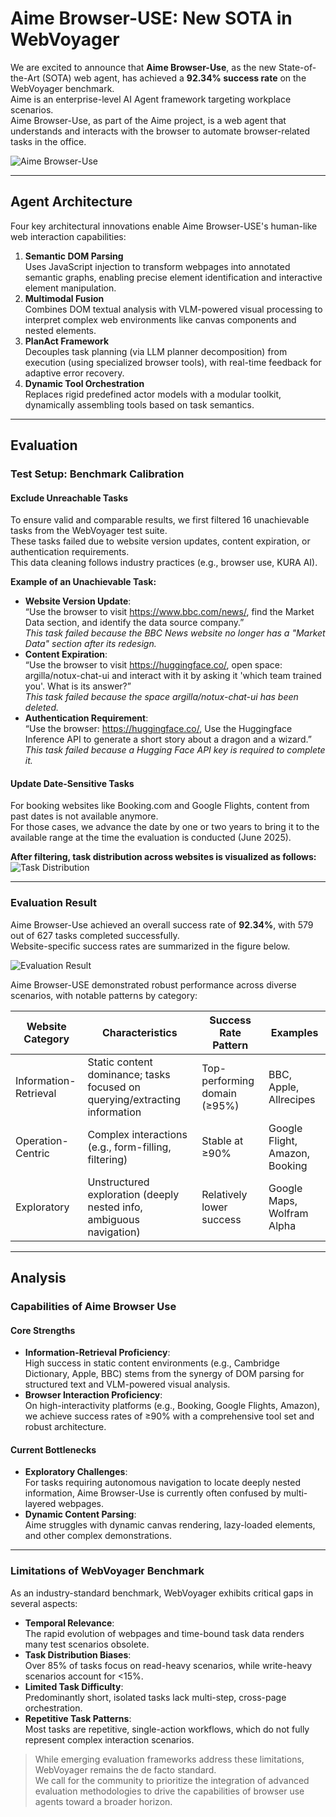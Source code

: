 # Aime Browser-USE: New SOTA in WebVoyager

We are excited to announce that **Aime Browser-Use**, as the new State-of-the-Art (SOTA) web agent, has achieved a **92.34% success rate** on the WebVoyager benchmark.  
Aime is an enterprise-level AI Agent framework targeting workplace scenarios.  
Aime Browser-Use, as part of the Aime project, is a web agent that understands and interacts with the browser to automate browser-related tasks in the office.

![Aime Browser-Use](figures/bar-data-color.png)

---

## Agent Architecture

Four key architectural innovations enable Aime Browser-USE's human-like web interaction capabilities:

1. **Semantic DOM Parsing**  
   Uses JavaScript injection to transform webpages into annotated semantic graphs, enabling precise element identification and interactive element manipulation.
2. **Multimodal Fusion**  
   Combines DOM textual analysis with VLM-powered visual processing to interpret complex web environments like canvas components and nested elements.
3. **PlanAct Framework**  
   Decouples task planning (via LLM planner decomposition) from execution (using specialized browser tools), with real-time feedback for adaptive error recovery.
4. **Dynamic Tool Orchestration**  
   Replaces rigid predefined actor models with a modular toolkit, dynamically assembling tools based on task semantics.

---

## Evaluation

### Test Setup: Benchmark Calibration

#### Exclude Unreachable Tasks

To ensure valid and comparable results, we first filtered 16 unachievable tasks from the WebVoyager test suite.  
These tasks failed due to website version updates, content expiration, or authentication requirements.  
This data cleaning follows industry practices (e.g., browser use, KURA AI).

**Example of an Unachievable Task:**
- **Website Version Update**:  
  “Use the browser to visit https://www.bbc.com/news/, find the Market Data section, and identify the data source company.”  
  _This task failed because the BBC News website no longer has a "Market Data" section after its redesign._
- **Content Expiration**:  
  “Use the browser to visit https://huggingface.co/, open space: argilla/notux-chat-ui and interact with it by asking it 'which team trained you'. What is its answer?”  
  _This task failed because the space argilla/notux-chat-ui has been deleted._
- **Authentication Requirement**:  
  “Use the browser: https://huggingface.co/, Use the Huggingface Inference API to generate a short story about a dragon and a wizard.”  
  _This task failed because a Hugging Face API key is required to complete it._

#### Update Date-Sensitive Tasks

For booking websites like Booking.com and Google Flights, content from past dates is not available anymore.  
For those cases, we advance the date by one or two years to bring it to the available range at the time the evaluation is conducted (June 2025).

**After filtering, task distribution across websites is visualized as follows:**  
![Task Distribution](figures/testcases_used.png)

---

### Evaluation Result

Aime Browser-Use achieved an overall success rate of **92.34%**, with 579 out of 627 tasks completed successfully.  
Website-specific success rates are summarized in the figure below.

![Evaluation Result](figures/success_rate.png)

Aime Browser-USE demonstrated robust performance across diverse scenarios, with notable patterns by category:

| Website Category      | Characteristics                                                                 | Success Rate Pattern         | Examples                  |
|----------------------|----------------------------------------------------------------------------------|-----------------------------|---------------------------|
| Information-Retrieval| Static content dominance; tasks focused on querying/extracting information        | Top-performing domain (≥95%)| BBC, Apple, Allrecipes    |
| Operation-Centric    | Complex interactions (e.g., form-filling, filtering)                             | Stable at ≥90%              | Google Flight, Amazon, Booking |
| Exploratory          | Unstructured exploration (deeply nested info, ambiguous navigation)               | Relatively lower success    | Google Maps, Wolfram Alpha|

---

## Analysis

### Capabilities of Aime Browser Use

#### Core Strengths

- **Information-Retrieval Proficiency**:  
  High success in static content environments (e.g., Cambridge Dictionary, Apple, BBC) stems from the synergy of DOM parsing for structured text and VLM-powered visual analysis.
- **Browser Interaction Proficiency**:  
  On high-interactivity platforms (e.g., Booking, Google Flights, Amazon), we achieve success rates of ≥90% with a comprehensive tool set and robust architecture.

#### Current Bottlenecks

- **Exploratory Challenges**:  
  For tasks requiring autonomous navigation to locate deeply nested information, Aime Browser-Use is currently often confused by multi-layered webpages.
- **Dynamic Content Parsing**:  
  Aime struggles with dynamic canvas rendering, lazy-loaded elements, and other complex demonstrations.

---

### Limitations of WebVoyager Benchmark

As an industry-standard benchmark, WebVoyager exhibits critical gaps in several aspects:

- **Temporal Relevance**:  
  The rapid evolution of webpages and time-bound task data renders many test scenarios obsolete.
- **Task Distribution Biases**:  
  Over 85% of tasks focus on read-heavy scenarios, while write-heavy scenarios account for <15%.
- **Limited Task Difficulty**:  
  Predominantly short, isolated tasks lack multi-step, cross-page orchestration.
- **Repetitive Task Patterns**:  
  Most tasks are repetitive, single-action workflows, which do not fully represent complex interaction scenarios.

> While emerging evaluation frameworks address these limitations, WebVoyager remains the de facto standard.  
> We call for the community to prioritize the integration of advanced evaluation methodologies to drive the capabilities of browser use agents toward a broader horizon.
